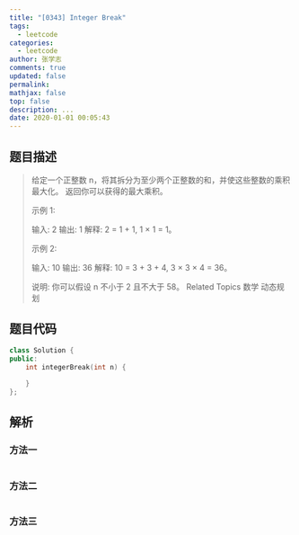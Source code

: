 ```yaml
---
title: "[0343] Integer Break"
tags:
  - leetcode
categories:
  - leetcode
author: 张学志
comments: true
updated: false
permalink:
mathjax: false
top: false
description: ...
date: 2020-01-01 00:05:43
---
```


## 题目描述

> 给定一个正整数 n，将其拆分为至少两个正整数的和，并使这些整数的乘积最大化。 返回你可以获得的最大乘积。 
> 
> 示例 1: 
> 
> 输入: 2
> 输出: 1
> 解释: 2 = 1 + 1, 1 × 1 = 1。 
> 
> 示例 2: 
> 
> 输入: 10
> 输出: 36
> 解释: 10 = 3 + 3 + 4, 3 × 3 × 4 = 36。 
> 
> 说明: 你可以假设 n 不小于 2 且不大于 58。 
> Related Topics 数学 动态规划

## 题目代码

```cpp
class Solution {
public:
    int integerBreak(int n) {
        
    }
};
```

## 解析

### 方法一

```cpp

```

### 方法二

```cpp

```

### 方法三

```cpp

```

